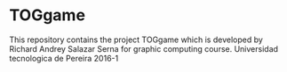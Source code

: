 # TOGgame
This repository contains the project TOGgame which is developed by Richard Andrey Salazar Serna for graphic computing course. Universidad tecnologica de Pereira 2016-1
